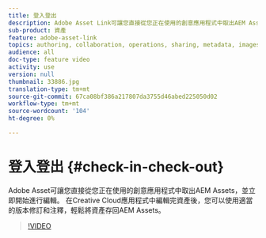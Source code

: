 ```yaml
---
title: 登入登出
description: Adobe Asset Link可讓您直接從您正在使用的創意應用程式中取出AEM Assets，並立即開始進行編輯。 在Creative Cloud應用程式中編輯完資產後，您可以使用適當的版本修訂和注釋，輕鬆將資產存回AEM Assets。
sub-product: 資產
feature: adobe-asset-link
topics: authoring, collaboration, operations, sharing, metadata, images, operations
audience: all
doc-type: feature video
activity: use
version: null
thumbnail: 33886.jpg
translation-type: tm+mt
source-git-commit: 67ca08bf386a217807da3755d46abed225050d02
workflow-type: tm+mt
source-wordcount: '104'
ht-degree: 0%

---
```



# 登入登出 {#check-in-check-out}

Adobe Asset可讓您直接從您正在使用的創意應用程式中取出AEM Assets，並立即開始進行編輯。 在Creative Cloud應用程式中編輯完資產後，您可以使用適當的版本修訂和注釋，輕鬆將資產存回AEM Assets。

>[!VIDEO](https://video.tv.adobe.com/v/33886/?quality=12)
